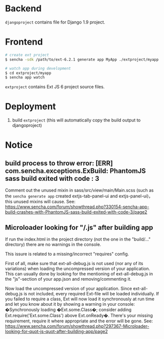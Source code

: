 # Backend

`djangoproject` contains file for Django 1.9 project.

# Frontend

```bash
# create ext project
$ sencha -sdk /path/to/ext-6.2.1 generate app MyApp ./extproject/myapp

# watch app during development
$ cd extproject/myapp
$ sencha app watch
```

`extproject` contains Ext JS 6 project source files.

# Deployment

1. build `extproject` (this will automatically copy the build output to djangoproject)

# Notice

## build process to throw error: [ERR] com.sencha.exceptions.ExBuild: PhantomJS sass build exited with code : 3

Comment out the unused mixin in sass/src/view/main/Main.scss (such as the `sencha generate app` created  extjs-tab-panel-ui and extjs-panel-ui)， this unused mixins will cause. See: https://www.sencha.com/forum/showthread.php?330154-sencha-app-build-crashes-with-PhantomJS-sass-build-exited-with-code-3/page2

## Microloader looking for "/.js" after building app

If run the index.html in the project directory (not the one in the "build/..." directory) there are no warnings in the console. 

This issure is related to a missing/incorrect "requires" config.

First of all, make sure that ext-all-debug.js is not used (nor any of its variations) when loading the uncompressed version of your application. This can usually done by looking for the mentioning of ext-all-debug.js in the "js"-section of your app.json and removing/commenting it.

Now load the uncompressed version of your application. Since ext-all-debug.js is not included, every required Ext-file will be loaded individually. If you failed to require a class, Ext will now load it synchronously at run time and let you know about it by showing a warning in your console: �Synchronously loading �Ext.some.Class�; consider adding Ext.require('Ext.some.Class') above Ext.onReady�. There's your missing requirement, require it where appropriate and the error will be gone. See: https://www.sencha.com/forum/showthread.php?297367-Microloader-looking-for-quot-js-quot-after-building-app/page2
